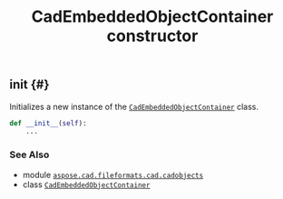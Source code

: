 ﻿---
title: CadEmbeddedObjectContainer constructor
second_title: Aspose.CAD for Python via .NET API References
description: 
type: docs
weight: 10
url: /python-net/aspose.cad.fileformats.cad.cadobjects/cadembeddedobjectcontainer/__init__/
is_root: false
---

## __init__ {#}

Initializes a new instance of the [`CadEmbeddedObjectContainer`](/cad/python-net/aspose.cad.fileformats.cad.cadobjects/cadembeddedobjectcontainer) class.



```python
def __init__(self):
    ...
```





### See Also
* module [`aspose.cad.fileformats.cad.cadobjects`](../../)
* class [`CadEmbeddedObjectContainer`](/cad/python-net/aspose.cad.fileformats.cad.cadobjects/cadembeddedobjectcontainer)
